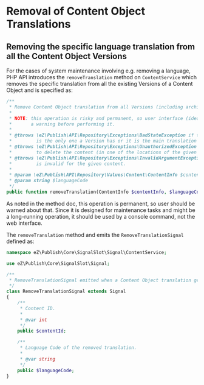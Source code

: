 # Removal of Content Object Translations

## Removing the specific language translation from all the Content Object Versions

For the cases of system maintenance involving e.g. removing a language, PHP API introduces
the `removeTranslation` method on `ContentService` which removes the specific translation from all
the existing Versions of a Content Object and is specified as:

```php
/**
 * Remove Content Object translation from all Versions (including archived ones) of a Content Object.
 *
 * NOTE: this operation is risky and permanent, so user interface (ideally CLI) should provide
 *       a warning before performing it.
 *
 * @throws \eZ\Publish\API\Repository\Exceptions\BadStateException if the specified translation
 *         is the only one a Version has or it is the main translation of a Content Object.
 * @throws \eZ\Publish\API\Repository\Exceptions\UnauthorizedException if the user is not allowed
 *         to delete the content (in one of the locations of the given Content Object).
 * @throws \eZ\Publish\API\Repository\Exceptions\InvalidArgumentException if languageCode argument
 *         is invalid for the given content.
 *
 * @param \eZ\Publish\API\Repository\Values\Content\ContentInfo $contentInfo
 * @param string $languageCode
 */
public function removeTranslation(ContentInfo $contentInfo, $languageCode);
```

As noted in the method doc, this operation is permanent, so user should be warned about that.
Since it is designed for maintenance tasks and might be a long-running operation, it should be used
by a console command, not the web interface.

The `removeTranslation` method and emits the `RemoveTranslationSignal` defined as:

```php
namespace eZ\Publish\Core\SignalSlot\Signal\ContentService;

use eZ\Publish\Core\SignalSlot\Signal;

/**
 * RemoveTranslationSignal emitted when a Content Object translation gets removed from all Versions.
 */
class RemoveTranslationSignal extends Signal
{
    /**
     * Content ID.
     *
     * @var int
     */
    public $contentId;

    /**
     * Language Code of the removed translation.
     *
     * @var string
     */
    public $languageCode;
}
```
